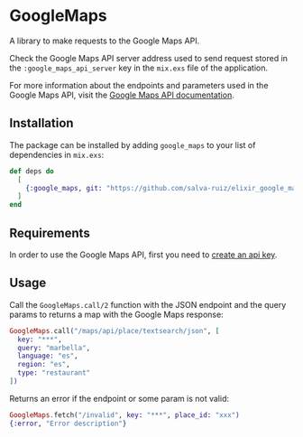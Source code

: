 # GoogleMaps

A library to make requests to the Google Maps API.

Check the Google Maps API server address used to send request stored in the
`:google_maps_api_server` key in the `mix.exs` file of the application.

For more information about the endpoints and parameters used in the Google Maps
API, visit the [Google Maps API documentation](https://developers.google.com/maps/documentation).

## Installation

The package can be installed by adding `google_maps` to your list of
dependencies in `mix.exs`:

```elixir
def deps do
  [
    {:google_maps, git: "https://github.com/salva-ruiz/elixir_google_maps.git", tag: "1.0"}
  ]
end
```

## Requirements

In order to use the Google Maps API, first you need to [create an api key](https://developers.google.com/maps/documentation/javascript/get-api-key).

## Usage

Call the `GoogleMaps.call/2` function with the JSON endpoint and the query
params to returns a map with the Google Maps response:

```elixir
GoogleMaps.call("/maps/api/place/textsearch/json", [
  key: "***",
  query: "marbella",
  language: "es",
  region: "es",
  type: "restaurant"
])
```

Returns an error if the endpoint or some param is not valid:

```elixir
GoogleMaps.fetch("/invalid", key: "***", place_id: "xxx")
{:error, "Error description"}
```
